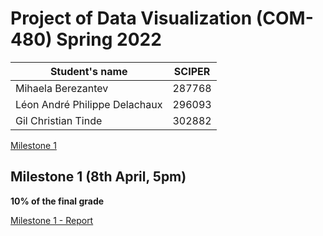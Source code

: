 # Project of Data Visualization (COM-480) Spring 2022


| Student's name                | SCIPER |
| ----------------------------- | ------ |
| Mihaela Berezantev            | 287768 |
| Léon André Philippe Delachaux | 296093 |
| Gil Christian Tinde           | 302882 |


[Milestone 1](#milestone-1-(8th-april,-5pm))


## Milestone 1 (8th April, 5pm)

**10% of the final grade**

[Milestone 1 - Report](milestones/milestone1.md)
